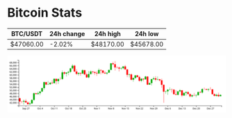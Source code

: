 # Bitcoin Stats

BTC/USDT|24h change|24h high|24h low|
|---|---|---|---|
|$47060.00|-2.02%|$48170.00|$45678.00|

<img src="./chart.svg">
